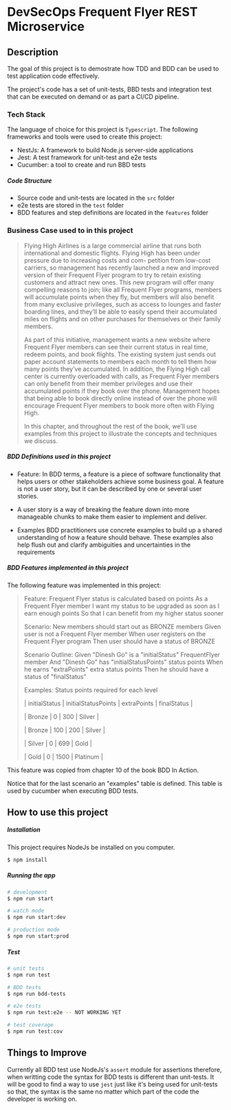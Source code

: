 # DevSecOps Frequent Flyer REST Microservice

## Description

The goal of this project is to demostrate how TDD and BDD can be used to test application code effectively.

The project's code has a set of unit-tests, BBD tests and integration test that can be executed on demand or as part a CI/CD pipeline.

### Tech Stack

The language of choice for this project is `Typescript`. The following frameworks and tools were used to create this project:

- NestJs: A framework to build Node.js server-side applications
- Jest: A test framework for unit-test and e2e tests
- Cucumber: a tool to create and run BBD tests

##### Code Structure

- Source code and unit-tests are located in the `src` folder
- e2e tests are stored in the `test` folder
- BDD features and step definitions are located in the `features` folder

### Business Case used to in this project

> Flying High Airlines is a large commercial airline that runs both international and domestic flights. Flying High has been under pressure due to increasing costs and com- petition from low-cost carriers, so management has recently launched a new and improved version of their Frequent Flyer program to try to retain existing customers and attract new ones. This new program will offer many compelling reasons to join; like all Frequent Flyer programs, members will accumulate points when they fly, but members will also benefit from many exclusive privileges, such as access to lounges and faster boarding lines, and they’ll be able to easily spend their accumulated miles on flights and on other purchases for themselves or their family members.
>
> As part of this initiative, management wants a new website where Frequent Flyer members can see their current status in real time, redeem points, and book flights. The existing system just sends out paper account statements to members each month to tell them how many points they’ve accumulated. In addition, the Flying High call center is currently overloaded with calls, as Frequent Flyer members can only benefit from their member privileges and use their accumulated points if they book over the phone. Management hopes that being able to book directly online instead of over the phone will encourage Frequent Flyer members to book more often with Flying High.
>
> In this chapter, and throughout the rest of the book, we’ll use examples from this project to illustrate the concepts and techniques we discuss.

##### BDD Definitions used in this project

- Feature: In BDD terms, a feature is a piece of software functionality that helps users or other stakeholders achieve some business goal. A feature is not a user story, but it can be described by one or several user stories.

- A user story is a way of breaking the feature down into more manageable chunks to make them easier to implement and deliver.

- Examples BDD practitioners use concrete examples to build up a shared understanding of how a feature should behave. These examples also help flush out and clarify ambiguities and uncertainties in the requirements

##### BDD Features implemented in this project

The following feature was implemented in this project:

> Feature: Frequent Flyer status is calculated based on points
> As a Frequent Flyer member
> I want my status to be upgraded as soon as I earn enough points
> So that I can benefit from my higher status sooner
>
> Scenario: New members should start out as BRONZE members
> Given user is not a Frequent Flyer member
> When user registers on the Frequent Flyer program
> Then user should have a status of BRONZE
>
> Scenario Outline:
> Given "Dinesh Go" is a "initialStatus" FrequentFlyer member
> And "Dinesh Go" has "initialStatusPoints" status points
> When he earns "extraPoints" extra status points
> Then he should have a status of "finalStatus"
>
> Examples: Status points required for each level
> 
> | initialStatus | initialStatusPoints | extraPoints | finalStatus |
> 
> | Bronze | 0 | 300 | Silver |
> 
> | Bronze | 100 | 200 | Silver |
> 
> | Silver | 0 | 699 | Gold |
> 
> | Gold | 0 | 1500 | Platinum |
> 

This feature was copied from chapter 10 of the book BDD In Action.

Notice that for the last scenario an "examples" table is defined. This table is used by cucumber when executing BDD tests.

## How to use this project

##### Installation

This project requires NodeJs be installed on you computer.

```bash
$ npm install
```

##### Running the app

```bash
# development
$ npm run start

# watch mode
$ npm run start:dev

# production mode
$ npm run start:prod
```

##### Test

```bash
# unit tests
$ npm run test

# BDD tests
$ npm run bdd-tests

# e2e tests
$ npm run test:e2e -- NOT WORKING YET

# test coverage
$ npm run test:cov
```

## Things to Improve
Currently all BDD test use NodeJs's ```assert``` module for assertions therefore, when writting code the syntax for BDD tests is different than unit-tests. It will be good to find a way to use ```jest``` just like it's being used for unit-tests so that, the syntax is the same no matter which part of the code the developer is working on.
